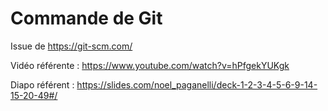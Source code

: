 # Commande de Git
Issue de https://git-scm.com/

Vidéo référente : https://www.youtube.com/watch?v=hPfgekYUKgk

Diapo référent : https://slides.com/noel_paganelli/deck-1-2-3-4-5-6-9-14-15-20-49#/
